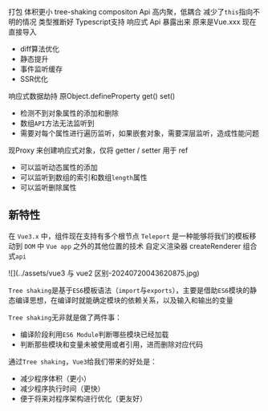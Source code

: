 打包 体积更小 tree-shaking
compositon Api 高内聚，低耦合 减少了`this`指向不明的情况 类型推断好
Typescript支持
响应式 Api 暴露出来 原来是Vue.xxx 现在直接导入
- diff算法优化
- 静态提升
- 事件监听缓存
- SSR优化

响应式数据劫持 
原Object.defineProperty get() set()

- 检测不到对象属性的添加和删除
- 数组`API`方法无法监听到
- 需要对每个属性进行遍历监听，如果嵌套对象，需要深层监听，造成性能问题

现Proxy 来创建响应式对象，仅将 getter / setter 用于 ref

- 可以监听动态属性的添加
- 可以监听到数组的索引和数组`length`属性
- 可以监听删除属性

## 新特性
在 `Vue3.x` 中，组件现在支持有多个根节点
`Teleport` 是一种能够将我们的模板移动到 `DOM` 中 `Vue app` 之外的其他位置的技术
自定义渲染器 createRenderer
组合式`api`

![](../assets/vue3 与 vue2 区别-20240720043620875.jpg)


`Tree shaking`是基于`ES6`模板语法（`import`与`exports`），主要是借助`ES6`模块的静态编译思想，在编译时就能确定模块的依赖关系，以及输入和输出的变量

`Tree shaking`无非就是做了两件事：

- 编译阶段利用`ES6 Module`判断哪些模块已经加载
- 判断那些模块和变量未被使用或者引用，进而删除对应代码

通过`Tree shaking`，`Vue3`给我们带来的好处是：

- 减少程序体积（更小）
- 减少程序执行时间（更快）
- 便于将来对程序架构进行优化（更友好）